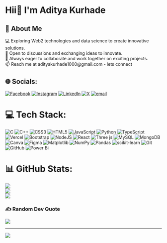 <h1>Hii👋 I'm Aditya Kurhade</h1>

<h2>💫 About Me</h2>
💻 Exploring Web2 technologies and data science to create innovative solutions.<br>💬 Open to discussions and exchanging ideas to innovate.<br>🤝 Always eager to collaborate and work together on exciting projects.<br>📫 Reach me at adityakurhade1000@gmail.com - lets connect


## 🌐 Socials:
[![Facebook](https://img.shields.io/badge/Facebook-%231877F2.svg?logo=Facebook&logoColor=white)](https://facebook.com/_aditya_kurhade_) [![Instagram](https://img.shields.io/badge/Instagram-%23E4405F.svg?logo=Instagram&logoColor=white)](https://instagram.com/_aditya_kurhade_) [![LinkedIn](https://img.shields.io/badge/LinkedIn-%230077B5.svg?logo=linkedin&logoColor=white)](https://linkedin.com/in/aditya-kurhade) [![X](https://img.shields.io/badge/X-black.svg?logo=X&logoColor=white)](https://x.com/@AdityaKurhade0) [![email](https://img.shields.io/badge/Email-D14836?logo=gmail&logoColor=white)](mailto:adityakurhade1000@gmail.com) 

# 💻 Tech Stack:
![C](https://img.shields.io/badge/c-%2300599C.svg?style=for-the-badge&logo=c&logoColor=white) ![C++](https://img.shields.io/badge/c++-%2300599C.svg?style=for-the-badge&logo=c%2B%2B&logoColor=white) ![CSS3](https://img.shields.io/badge/css3-%231572B6.svg?style=for-the-badge&logo=css3&logoColor=white) ![HTML5](https://img.shields.io/badge/html5-%23E34F26.svg?style=for-the-badge&logo=html5&logoColor=white) ![JavaScript](https://img.shields.io/badge/javascript-%23323330.svg?style=for-the-badge&logo=javascript&logoColor=%23F7DF1E) ![Python](https://img.shields.io/badge/python-3670A0?style=for-the-badge&logo=python&logoColor=ffdd54) ![TypeScript](https://img.shields.io/badge/typescript-%23007ACC.svg?style=for-the-badge&logo=typescript&logoColor=white) ![Vercel](https://img.shields.io/badge/vercel-%23000000.svg?style=for-the-badge&logo=vercel&logoColor=white) ![Bootstrap](https://img.shields.io/badge/bootstrap-%238511FA.svg?style=for-the-badge&logo=bootstrap&logoColor=white) ![NodeJS](https://img.shields.io/badge/node.js-6DA55F?style=for-the-badge&logo=node.js&logoColor=white) ![React](https://img.shields.io/badge/react-%2320232a.svg?style=for-the-badge&logo=react&logoColor=%2361DAFB) ![Three js](https://img.shields.io/badge/threejs-black?style=for-the-badge&logo=three.js&logoColor=white) ![MySQL](https://img.shields.io/badge/mysql-4479A1.svg?style=for-the-badge&logo=mysql&logoColor=white) ![MongoDB](https://img.shields.io/badge/MongoDB-%234ea94b.svg?style=for-the-badge&logo=mongodb&logoColor=white) ![Canva](https://img.shields.io/badge/Canva-%2300C4CC.svg?style=for-the-badge&logo=Canva&logoColor=white) ![Figma](https://img.shields.io/badge/figma-%23F24E1E.svg?style=for-the-badge&logo=figma&logoColor=white) ![Matplotlib](https://img.shields.io/badge/Matplotlib-%23ffffff.svg?style=for-the-badge&logo=Matplotlib&logoColor=black) ![NumPy](https://img.shields.io/badge/numpy-%23013243.svg?style=for-the-badge&logo=numpy&logoColor=white) ![Pandas](https://img.shields.io/badge/pandas-%23150458.svg?style=for-the-badge&logo=pandas&logoColor=white) ![scikit-learn](https://img.shields.io/badge/scikit--learn-%23F7931E.svg?style=for-the-badge&logo=scikit-learn&logoColor=white) ![Git](https://img.shields.io/badge/git-%23F05033.svg?style=for-the-badge&logo=git&logoColor=white) ![GitHub](https://img.shields.io/badge/github-%23121011.svg?style=for-the-badge&logo=github&logoColor=white) ![Power Bi](https://img.shields.io/badge/power_bi-F2C811?style=for-the-badge&logo=powerbi&logoColor=black)
# 📊 GitHub Stats:
![](https://github-readme-stats.vercel.app/api?username=aditya-kurhade&theme=dark&hide_border=false&include_all_commits=false&count_private=false)<br/>
![](https://github-readme-streak-stats.herokuapp.com/?user=aditya-kurhade&theme=dark&hide_border=false)<br/>
![](https://github-readme-stats.vercel.app/api/top-langs/?username=aditya-kurhade&theme=dark&hide_border=false&include_all_commits=false&count_private=false&layout=compact)

### ✍️ Random Dev Quote
![](https://quotes-github-readme.vercel.app/api?type=horizontal&theme=merko)

---
[![](https://visitcount.itsvg.in/api?id=aditya-kurhade&icon=0&color=0)](https://visitcount.itsvg.in)

<!-- Proudly created with GPRM ( https://gprm.itsvg.in ) -->
